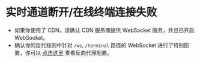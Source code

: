 # 实时通道断开/在线终端连接失败

- 如果你使用了 CDN，请确认 CDN 服务商提供 WebSocket 服务，并且已开启 WebSocket。
- 确认你的反代规则中针对 `/ws`, `/terminal` 路径的 WebSocket 进行了特别配置，你可以 [点击这里](/guide/dashboard.html#配置反向代理) 查看反向代理配置。
